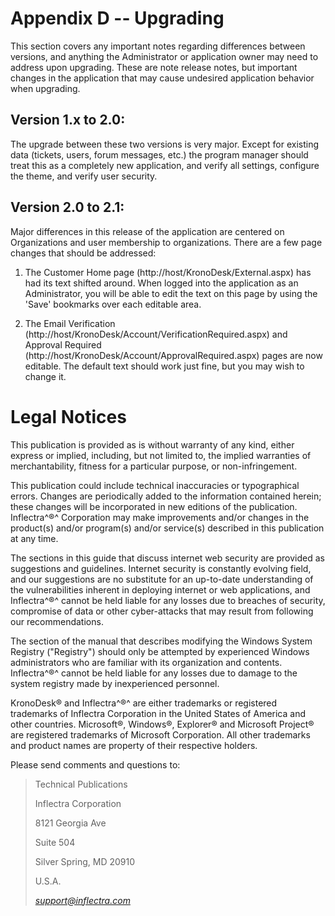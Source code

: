 # Appendix D -- Upgrading

This section covers any important notes regarding differences between
versions, and anything the Administrator or application owner may need
to address upon upgrading. These are note release notes, but important
changes in the application that may cause undesired application behavior
when upgrading.

## Version 1.x to 2.0:

The upgrade between these two versions is very major. Except for
existing data (tickets, users, forum messages, etc.) the program manager
should treat this as a completely new application, and verify all
settings, configure the theme, and verify user security.

## Version 2.0 to 2.1:

Major differences in this release of the application are centered on
Organizations and user membership to organizations. There are a few page
changes that should be addressed:

1.  The Customer Home page (http://host/KronoDesk/External.aspx) has had
its text shifted around. When logged into the application as an
Administrator, you will be able to edit the text on this page by
using the 'Save' bookmarks over each editable area.

2.  The Email Verification
(http://host/KronoDesk/Account/VerificationRequired.aspx) and
Approval Required
(http://host/KronoDesk/Account/ApprovalRequired.aspx) pages are now
editable. The default text should work just fine, but you may wish
to change it.

#  Legal Notices

This publication is provided as is without warranty of any kind, either
express or implied, including, but not limited to, the implied
warranties of merchantability, fitness for a particular purpose, or
non-infringement.

This publication could include technical inaccuracies or typographical
errors. Changes are periodically added to the information contained
herein; these changes will be incorporated in new editions of the
publication. Inflectra^®^ Corporation may make improvements and/or
changes in the product(s) and/or program(s) and/or service(s) described
in this publication at any time.

The sections in this guide that discuss internet web security are
provided as suggestions and guidelines. Internet security is constantly
evolving field, and our suggestions are no substitute for an up-to-date
understanding of the vulnerabilities inherent in deploying internet or
web applications, and Inflectra^®^ cannot be held liable for any losses
due to breaches of security, compromise of data or other cyber-attacks
that may result from following our recommendations.

The section of the manual that describes modifying the Windows System
Registry ("Registry") should only be attempted by experienced Windows
administrators who are familiar with its organization and contents.
Inflectra^®^ cannot be held liable for any losses due to damage to the
system registry made by inexperienced personnel.

KronoDesk® and Inflectra^®^ are either trademarks or registered
trademarks of Inflectra Corporation in the United States of America and
other countries. Microsoft®, Windows®, Explorer® and Microsoft Project®
are registered trademarks of Microsoft Corporation. All other trademarks
and product names are property of their respective holders.

Please send comments and questions to:

> Technical Publications
>
> Inflectra Corporation
>
> 8121 Georgia Ave
>
> Suite 504
>
> Silver Spring, MD 20910
>
> U.S.A.
>
> [*support\@inflectra.com*](mailto:support@inflectra.com)
